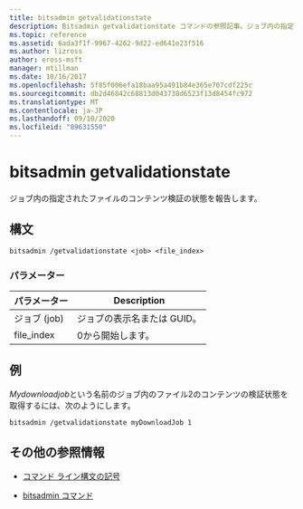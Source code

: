 ```yaml
---
title: bitsadmin getvalidationstate
description: Bitsadmin getvalidationstate コマンドの参照記事。ジョブ内の指定されたファイルのコンテンツ検証の状態を報告します。
ms.topic: reference
ms.assetid: 6ada3f1f-9967-4262-9d22-ed641e23f516
ms.author: lizross
author: eross-msft
manager: mtillman
ms.date: 10/16/2017
ms.openlocfilehash: 5f85f006efa18baa95a491b84e365e707cdf225c
ms.sourcegitcommit: db2d46842c68813d043738d6523f13d8454fc972
ms.translationtype: MT
ms.contentlocale: ja-JP
ms.lasthandoff: 09/10/2020
ms.locfileid: "89631550"
---
```

# <a name="bitsadmin-getvalidationstate"></a>bitsadmin getvalidationstate

ジョブ内の指定されたファイルのコンテンツ検証の状態を報告します。

## <a name="syntax"></a>構文

```
bitsadmin /getvalidationstate <job> <file_index>
```

### <a name="parameters"></a>パラメーター

| パラメーター | Description |
| -------------- | -------------- |
| ジョブ (job) | ジョブの表示名または GUID。 |
| file_index | 0から開始します。 |

## <a name="examples"></a>例

*Mydownloadjob*という名前のジョブ内のファイル2のコンテンツの検証状態を取得するには、次のようにします。

```
bitsadmin /getvalidationstate myDownloadJob 1
```

## <a name="additional-references"></a>その他の参照情報

- [コマンド ライン構文の記号](command-line-syntax-key.md)

- [bitsadmin コマンド](bitsadmin.md)
